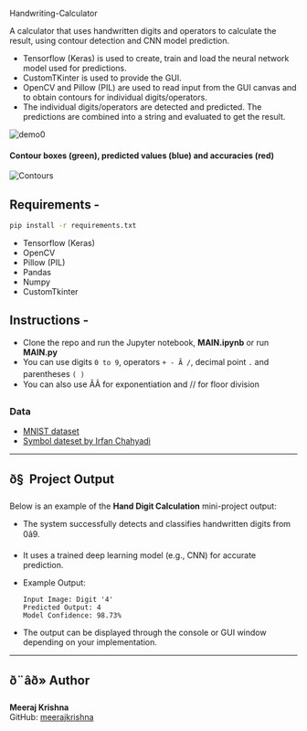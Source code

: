  Handwriting-Calculator

A calculator that uses handwritten digits and operators to calculate the result, using contour detection and CNN model prediction.
- Tensorflow (Keras) is used to create, train and load the neural network model used for predictions.
- CustomTKinter is used to provide the GUI.
- OpenCV and Pillow (PIL) are used to read input from the GUI canvas and to obtain contours for individual digits/operators.
- The individual digits/operators are detected and predicted. The predictions are combined into a string and evaluated to get the result.

![demo0](https://github.com/ShettySach/Handwriting-Calculator/assets/132273464/c8643ca4-2bad-46f7-ba14-13b01e7a9d2b)

#### Contour boxes (green), predicted values (blue) and accuracies (red)

![Contours](https://github.com/ShettySach/Handwriting-Calculator/assets/132273464/5e3e7121-21ca-4337-a86c-c5656c305bb2)

## Requirements -
```bash
pip install -r requirements.txt
```
* Tensorflow (Keras)
* OpenCV
* Pillow (PIL)
* Pandas
* Numpy
* CustomTkinter

## Instructions -
* Clone the repo and run the Jupyter notebook, **MAIN.ipynb** or run **MAIN.py**
* You can use digits `0 to 9`, operators `+ - Ã /`, decimal point `.` and parentheses `( )`
* You can also use ÃÃ for exponentiation and // for floor division
  
### Data
* [MNIST dataset](https://www.kaggle.com/datasets/hojjatk/mnist-dataset)
* [Symbol dateset by Irfan Chahyadi ](https://github.com/irfanchahyadi/Handwriting-Calculator/blob/master/src/dataset/data.pickle)

---

## ð§  Project Output

Below is an example of the **Hand Digit Calculation** mini-project output:

- The system successfully detects and classifies handwritten digits from 0â9.
- It uses a trained deep learning model (e.g., CNN) for accurate prediction.
- Example Output:
  ```
  Input Image: Digit '4'
  Predicted Output: 4
  Model Confidence: 98.73%
  ```

- The output can be displayed through the console or GUI window depending on your implementation.

---

## ð¨âð» Author

**Meeraj Krishna**  
GitHub: [meerajkrishna](https://github.com/meerajkrishna)